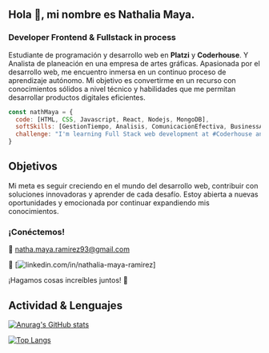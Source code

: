 
## Hola 👋,  mi nombre es Nathalia Maya. 

### Developer Frontend & Fullstack in process

Estudiante de programación y desarrollo web en **Platzi** y **Coderhouse**. Y Analista de planeación en una empresa de artes gráficas.
Apasionada por el desarrollo web, me encuentro inmersa en un continuo proceso de aprendizaje autónomo. Mi objetivo es convertirme en un recurso con conocimientos sólidos a nivel técnico y habilidades que me permitan desarrollar productos digitales eficientes.

```js
const nathMaya = {
  code: [HTML, CSS, Javascript, React, Nodejs, MongoDB],
  softSkills: [GestionTiempo, Analisis, ComunicacionEfectiva, BusinessAgility]
  challenge: "I'm learning Full Stack web development at #Coderhouse and Frontend Specialization with #Alura, focused on JavaScript and React"
}
```
## Objetivos

Mi meta es seguir creciendo en el mundo del desarrollo web, contribuir con soluciones innovadoras y aprender de cada desafío. Estoy abierta a nuevas oportunidades y emocionada por continuar expandiendo mis conocimientos.

### ¡Conéctemos! 

💌 natha.maya.ramirez93@gmail.com

💌 [![linkedin.com/in/nathalia-maya-ramirez](https://www.linkedin.com/in/nathalia-maya-814245119/)]

¡Hagamos cosas increíbles juntos! 🚀

## Actividad & Lenguajes

[![Anurag's GitHub stats](https://github-readme-stats.vercel.app/api?username=Nath-Maya&hide=stars,issues&show_icons=true&theme=merko)](https://github.com/Nath-Maya/github-readme-stats)

[![Top Langs](https://github-readme-stats.vercel.app/api/top-langs/?username=Nath-Maya&layout=compact)](https://github.com/Nath-Maya/github-readme-stats)
